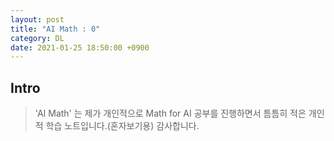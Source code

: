 ```yaml
---
layout: post
title: "AI Math : 0"
category: DL
date: 2021-01-25 18:50:00 +0900
---
```

## Intro
>'AI Math' 는 제가 개인적으로 Math for AI 공부를 진행하면서 틈틈히 적은 개인적 학습 노트입니다.(혼자보기용) 감사합니다.

